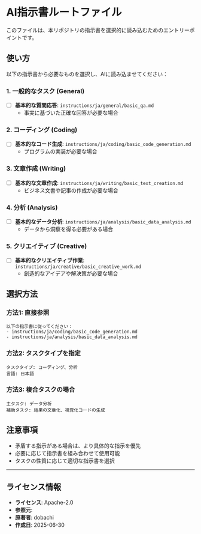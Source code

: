 # AI指示書ルートファイル

このファイルは、本リポジトリの指示書を選択的に読み込むためのエントリーポイントです。

## 使い方

以下の指示書から必要なものを選択し、AIに読み込ませてください：

### 1. 一般的なタスク (General)
- [ ] **基本的な質問応答**: `instructions/ja/general/basic_qa.md`
  - 事実に基づいた正確な回答が必要な場合

### 2. コーディング (Coding)
- [ ] **基本的なコード生成**: `instructions/ja/coding/basic_code_generation.md`
  - プログラムの実装が必要な場合

### 3. 文章作成 (Writing)
- [ ] **基本的な文章作成**: `instructions/ja/writing/basic_text_creation.md`
  - ビジネス文書や記事の作成が必要な場合

### 4. 分析 (Analysis)
- [ ] **基本的なデータ分析**: `instructions/ja/analysis/basic_data_analysis.md`
  - データから洞察を得る必要がある場合

### 5. クリエイティブ (Creative)
- [ ] **基本的なクリエイティブ作業**: `instructions/ja/creative/basic_creative_work.md`
  - 創造的なアイデアや解決策が必要な場合

## 選択方法

### 方法1: 直接参照
```
以下の指示書に従ってください：
- instructions/ja/coding/basic_code_generation.md
- instructions/ja/analysis/basic_data_analysis.md
```

### 方法2: タスクタイプを指定
```
タスクタイプ: コーディング、分析
言語: 日本語
```

### 方法3: 複合タスクの場合
```
主タスク: データ分析
補助タスク: 結果の文章化、視覚化コードの生成
```

## 注意事項
- 矛盾する指示がある場合は、より具体的な指示を優先
- 必要に応じて指示書を組み合わせて使用可能
- タスクの性質に応じて適切な指示書を選択

---
## ライセンス情報
- **ライセンス**: Apache-2.0
- **参照元**: 
- **原著者**: dobachi
- **作成日**: 2025-06-30